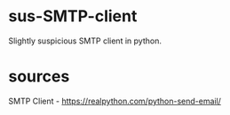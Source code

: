 # sus-SMTP-client
Slightly suspicious SMTP client in python.

# sources
SMTP Client - https://realpython.com/python-send-email/
